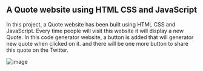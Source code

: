 ## A Quote website using HTML CSS and JavaScript


In this project, a Quote website has been built using HTML CSS and JavaScript. Every time people will visit this website it will display a new Quote. In this code generator website, a button is added that will generator new quote when clicked on it. and there will be one more button to share this quote on the Twitter.

![image](https://github.com/adiba-ahona/Quote-Generator-Using-HTML-CSS-JS/assets/54130340/33d55414-d03a-4822-8fed-2f738da3a0df)
